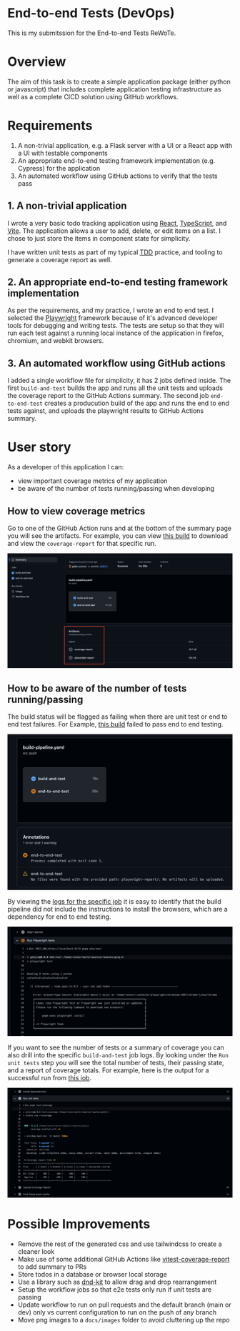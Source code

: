 # End-to-end Tests (DevOps)

This is my submitssion for the End-to-end Tests ReWoTe.

# Overview

The aim of this task is to create a simple application package (either python or javascript) that includes
complete application testing infrastructure as well as a complete CICD solution using GitHub workflows.

# Requirements

1. A non-trivial application, e.g. a Flask server with a UI or a React app with a UI with testable components
2. An appropriate end-to-end testing framework implementation (e.g. Cypress) for the application
3. An automated workflow using GitHub actions to verify that the tests pass

## 1. A non-trivial application

I wrote a very basic todo tracking application using [React](https://react.dev/), [TypeScript](https://www.typescriptlang.org/),
and [Vite](https://vitejs.dev/). The application allows a user to add, delete, or edit items on a list.
I chose to just store the items in component state for simplicity.

I have written unit tests as part of my typical [TDD](https://en.wikipedia.org/wiki/Test-driven_development) practice,
and tooling to generate a coverage report as well.

## 2. An appropriate end-to-end testing framework implementation

As per the requirements, and my practice, I wrote an end to end test. I selected the [Playwright](https://playwright.dev/)
framework because of it's advanced developer tools for debugging and writing tests. The tests are setup so that they will
run each test against a running local instance of the application in firefox, chromium, and webkit browsers.


## 3. An automated workflow using GitHub actions

I added a single workflow file for simplicity, it has 2 jobs defined inside. The first `build-and-test` builds the app and
runs all the unit tests and uploads the coverage report to the GitHub Actions summary. The second job `end-to-end-test`
creates a producution build of the app and runs the end to end tests against, and uploads the playwright results to
GitHub Actions summary.

# User story

As a developer of this application I can:

- view important coverage metrics of my application
- be aware of the number of tests running/passing when developing

## How to view coverage metrics

Go to one of the GitHub Action runs and at the bottom of the summary page you will see the artifacts. For example, you
can view [this build](https://github.com/gidjin/rewotes/actions/runs/7856922571) to download and view the `coverage-report`
for that specific run.

![image highligting location of artifacts](artifact_location.png)

## How to be aware of the number of tests running/passing

The build status will be flagged as failing when there are unit test or end to end test failures. For Example, [this build](https://github.com/gidjin/rewotes/actions/runs/7856897480)
failed to pass end to end testing.

![failing build icon](failed_build.png)

By viewing the [logs for the specific job](https://github.com/gidjin/rewotes/actions/runs/7856897480/job/21440157011)
it is easy to identify that the build pipeline did not include the instructions to install the browsers, which are a dependency
for end to end testing.

![logs for failure](playwright_error.png)

If you want to see the number of tests or a summary of coverage you can also drill into the specific `build-and-test` job logs.
By looking under the `Run unit tests` step you will see the total number of tests, their passing state, and a report of coverage totals.
For example, here is the output for a successful run from [this job](https://github.com/gidjin/rewotes/actions/runs/7856922571/job/21440208872).

![output from successful build](example_successful_unit_run.png)

# Possible Improvements

- Remove the rest of the generated css and use tailwindcss to create a cleaner look
- Make use of some additional GitHub Actions like [vitest-coverage-report](https://github.com/marketplace/actions/vitest-coverage-report) to add summary to PRs
- Store todos in a database or browser local storage
- Use a library such as [dnd-kit](https://dndkit.com/) to allow drag and drop rearrangement
- Setup the workflow jobs so that e2e tests only run if unit tests are passing
- Update workflow to run on pull requests and the default branch (main or dev) only vs current configuration to run on the push of any branch
- Move png images to a `docs/images` folder to avoid cluttering up the repo
